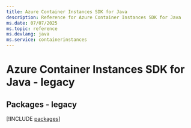 ```yaml
---
title: Azure Container Instances SDK for Java
description: Reference for Azure Container Instances SDK for Java
ms.date: 07/07/2025
ms.topic: reference
ms.devlang: java
ms.service: containerinstances
---
```

# Azure Container Instances SDK for Java - legacy
## Packages - legacy
[!INCLUDE [packages](container-instances-index.md)]